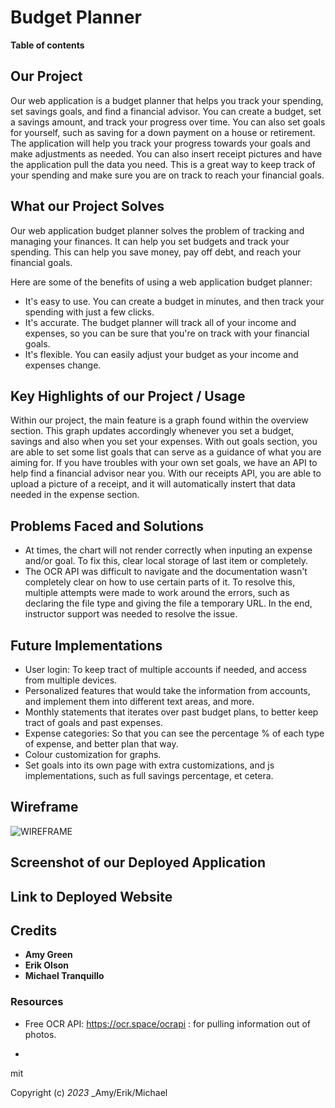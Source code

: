 # Budget Planner

**Table of contents**

## Our Project
Our web application is a budget planner that helps you track your spending, set savings goals, and find a financial advisor. 
You can create a budget, set a savings amount, and track your progress over time. You can also set goals for yourself, such as saving for a down payment on a house or retirement. 
The application will help you track your progress towards your goals and make adjustments as needed. 
You can also insert receipt pictures and have the application pull the data you need. This is a great way to keep track of your spending and make sure you are on track to reach your financial goals.

## What our Project Solves
Our web application budget planner solves the problem of tracking and managing your finances. It can help you set budgets and track your spending. This can help you save money, pay off debt, and reach your financial goals.

Here are some of the benefits of using a web application budget planner:

* It's easy to use. You can create a budget in minutes, and then track your spending with just a few clicks.
* It's accurate. The budget planner will track all of your income and expenses, so you can be sure that you're on track with your financial goals.
* It's flexible. You can easily adjust your budget as your income and expenses change.

## Key Highlights of our Project / Usage
Within our project, the main feature is a graph found within the overview section. 
This graph updates accordingly whenever you set a budget, savings and also when you set your expenses. 
With out goals section, you are able to set some list goals that can serve as a guidance of what you are aiming for. 
If you have troubles with your own set goals, we have an API to help find a financial advisor near you.
With our receipts API, you are able to upload a picture of a receipt, and it will automatically instert that data needed in the expense section. 

## Problems Faced and Solutions
* At times, the chart will not render correctly when inputing an expense and/or goal. To fix this, clear local storage of last item or completely. 
* The OCR API was difficult to navigate and the documentation wasn't completely clear on how to use certain parts of it. To resolve this, multiple attempts were made to work around the errors, such as declaring the file type and giving the file a temporary URL. In the end, instructor support was needed to resolve the issue.

## Future Implementations
* User login: To keep tract of multiple accounts if needed, and access from multiple devices.
* Personalized features that would take the information from accounts, and implement them into different text areas, and more. 
* Monthly statements that iterates over past budget plans, to better keep tract of goals and past expenses. 
* Expense categories: So that you can see the percentage % of each type of expense, and better plan that way. 
* Colour customization for graphs.
* Set goals into its own page with extra customizations, and js implementations, such as full savings percentage, et cetera.

## Wireframe
![WIREFRAME](https://github.com/CaffeinatedJitterBug/BudgetPlanner/assets/117021869/cdb80972-70f1-4535-8c64-89fbe0d8068d)

## Screenshot of our Deployed Application

## Link to Deployed Website

## Credits
* **Amy Green**
* **Erik Olson**
* **Michael Tranquillo**

### Resources

* Free OCR API: https://ocr.space/ocrapi : for pulling information out of photos. 

* 

mit

Copyright (c) _2023_ _Amy/Erik/Michael
